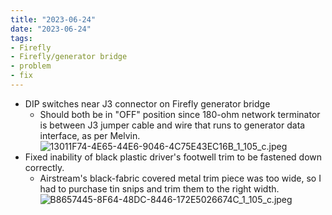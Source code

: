 ```yaml
---
title: "2023-06-24"
date: "2023-06-24"
tags:
- Firefly
- Firefly/generator bridge
- problem
- fix
---
```

- DIP switches near J3 connector on Firefly generator bridge
	- Should both be in "OFF" position since 180-ohm network terminator is between J3 jumper cable and wire that runs to generator data interface, as per Melvin.
	![13011F74-4E65-44E6-9046-4C75E43EC16B_1_105_c.jpeg](/images/13011F74-4E65-44E6-9046-4C75E43EC16B_1_105_c_1687972770698_0.jpeg)
- Fixed inability of black plastic driver's footwell trim to be fastened down correctly.
	- Airstream's black-fabric covered metal trim piece was too wide, so I had to purchase tin snips and trim them to the right width.
	![B8657445-8F64-48DC-8446-172E5026674C_1_105_c.jpeg](/images/B8657445-8F64-48DC-8446-172E5026674C_1_105_c_1687968336786_0.jpeg)